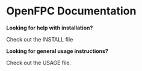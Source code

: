 OpenFPC Documentation
======================

**Looking for help with installation?**

Check out the INSTALL file

**Looking for general usage instructions?**

Check out the USAGE file.




